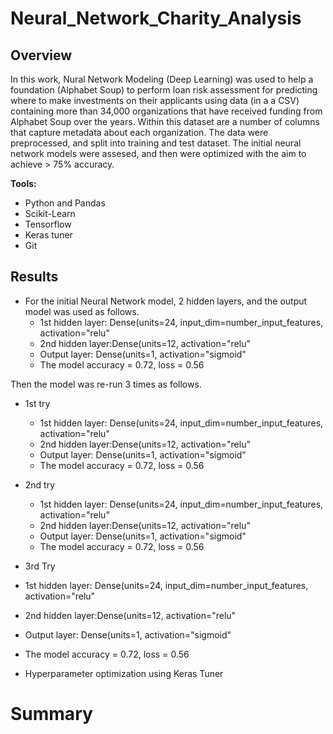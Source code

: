 # Neural_Network_Charity_Analysis


## Overview

In this work, Nural Network Modeling (Deep Learning) was used to help a foundation (Alphabet Soup) to perform loan risk assessment for predicting where to make investments on their applicants using data (in a a CSV) containing more than 34,000 organizations that have received funding from Alphabet Soup over the years. Within this dataset are a number of columns that capture metadata about each organization. The data were preprocessed, and split into training and test dataset. The initial neural network models were assesed, and then were optimized with the aim to achieve > 75% accuracy. 

**Tools:**
- Python and Pandas
- Scikit-Learn
- Tensorflow
- Keras tuner
- Git

## Results
- For the initial Neural Network model, 2 hidden layers, and the output model was used as follows.
  - 1st hidden layer: Dense(units=24, input_dim=number_input_features, activation="relu"
  - 2nd hidden layer:Dense(units=12, activation="relu"
  - Output layer: Dense(units=1, activation="sigmoid"
  - The model accuracy = 0.72, loss = 0.56 

Then the model was re-run 3 times as follows.
- 1st try
  - 1st hidden layer: Dense(units=24, input_dim=number_input_features, activation="relu"
  - 2nd hidden layer:Dense(units=12, activation="relu"
  - Output layer: Dense(units=1, activation="sigmoid"
  - The model accuracy = 0.72, loss = 0.56 

- 2nd try
  - 1st hidden layer: Dense(units=24, input_dim=number_input_features, activation="relu"
  - 2nd hidden layer:Dense(units=12, activation="relu"
  - Output layer: Dense(units=1, activation="sigmoid"
  - The model accuracy = 0.72, loss = 0.56 
 
 - 3rd Try
  - 1st hidden layer: Dense(units=24, input_dim=number_input_features, activation="relu"
  - 2nd hidden layer:Dense(units=12, activation="relu"
  - Output layer: Dense(units=1, activation="sigmoid"
  - The model accuracy = 0.72, loss = 0.56 

- Hyperparameter optimization using Keras Tuner
  
# Summary




